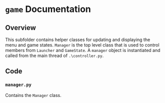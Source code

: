 
# `game` Documentation
## Overview
This subfolder contains helper classes for updating and displaying the menu and game states. `Manager` is the top level class that is used to control members from `Launcher` and `GameState`. A `manager` object is instantiated and called from the main thread of `.\controller.py`. 

## Code
### `manager.py`
Contains the `Manager` class. 
